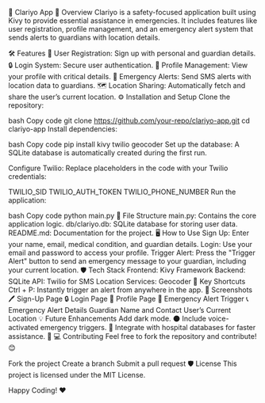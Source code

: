📱 Clariyo App
🚀 Overview
Clariyo is a safety-focused application built using Kivy to provide essential assistance in emergencies. It includes features like user registration, profile management, and an emergency alert system that sends alerts to guardians with location details.

🛠️ Features
📝 User Registration: Sign up with personal and guardian details.
🔒 Login System: Secure user authentication.
👤 Profile Management: View your profile with critical details.
🚨 Emergency Alerts: Send SMS alerts with location data to guardians.
🗺️ Location Sharing: Automatically fetch and share the user’s current location.
⚙️ Installation and Setup
Clone the repository:

bash
Copy code
git clone https://github.com/your-repo/clariyo-app.git
cd clariyo-app
Install dependencies:

bash
Copy code
pip install kivy twilio geocoder
Set up the database:
A SQLite database is automatically created during the first run.

Configure Twilio: Replace placeholders in the code with your Twilio credentials:

TWILIO_SID
TWILIO_AUTH_TOKEN
TWILIO_PHONE_NUMBER
Run the application:

bash
Copy code
python main.py
🧩 File Structure
main.py: Contains the core application logic.
db/clariyo.db: SQLite database for storing user data.
README.md: Documentation for the project.
🖥️ How to Use
Sign Up: Enter your name, email, medical condition, and guardian details.
Login: Use your email and password to access your profile.
Trigger Alert: Press the "Trigger Alert" button to send an emergency message to your guardian, including your current location.
🛡️ Tech Stack
Frontend: Kivy Framework
Backend: SQLite
API: Twilio for SMS
Location Services: Geocoder
🌟 Key Shortcuts
Ctrl + P: Instantly trigger an alert from anywhere in the app.
📸 Screenshots
🖊️ Sign-Up Page
🔒 Login Page
👤 Profile Page
🚨 Emergency Alert Trigger
📞 Emergency Alert Details
Guardian Name and Contact
User’s Current Location
💡 Future Enhancements
Add dark mode. 🌑
Include voice-activated emergency triggers. 🎤
Integrate with hospital databases for faster assistance. 🏥
💻 Contributing
Feel free to fork the repository and contribute! 😊

Fork the project
Create a branch
Submit a pull request
🛡️ License
This project is licensed under the MIT License.

Happy Coding! ❤️
